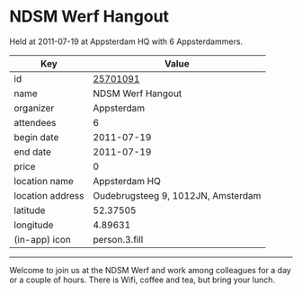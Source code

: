 # NDSM Werf Hangout
Held at 2011-07-19 at Appsterdam HQ with 6 Appsterdammers.
        
|Key|Value
|---|---|
|id|[25701091](https://www.meetup.com/appsterdam/events/25701091/)|
|name|NDSM Werf Hangout|
|organizer|Appsterdam|
|attendees|6|
|begin date|2011-07-19|
|end date|2011-07-19|
|price|0|
|location name|Appsterdam HQ|
|location address|Oudebrugsteeg 9, 1012JN, Amsterdam|
|latitude|52.37505|
|longitude|4.89631|
|(in-app) icon|person.3.fill|

---

Welcome to join us at the NDSM Werf and work among colleagues for a day or a couple of hours. There is Wifi, coffee and tea, but bring your lunch.


